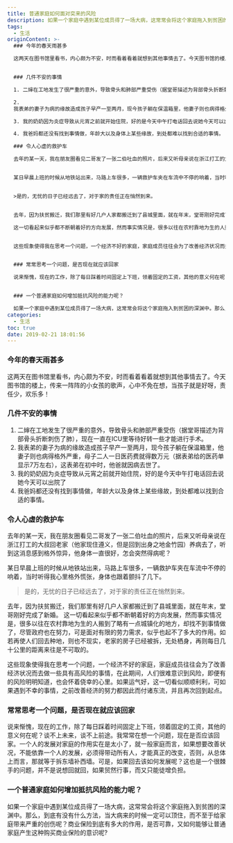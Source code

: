 ```yaml
---
title: 普通家庭如何面对突来的风险
description: 如果一个家庭中遇到某位成员得了一场大病，这常常会将这个家庭拖入到贫困的深渊中。那么，到底有没有什么方法，当大病来的时候一定可以顶住，而不至于给家庭带来严重的创伤呢？商业保险到底有多大的作用，是否可靠，又如何能够让普通家庭产生这种购买商业保险的意识呢
tags:
  - 生活
originContent: >-
  ### 今年的春天雨甚多

  这两天在图书馆里看书，内心颇为不安，时而看着看着就想到其他事情去了。今天图书馆的楼上，传来一阵阵的小女孩的歌声，心中不免在想，当孩子就是好呀，责任少，欢乐多！


  ### 几件不安的事情

  1. 二婶在工地发生了很严重的意外，导致骨头和肺部严重受伤（据堂哥描述为背部骨头折断刺伤了肺），现在一直在ICU里等待好转一些才能进行手术。

  2.
  我表弟的妻子为病的缘故造成孩子早产一至两月，现今孩子躺在保温箱里，他妻子则也病得格外严重，母子二人一日医药费就得数万元（据表弟给的医药单显示7万左右），这表弟在初中时，他爸就因病去世了。

  3. 我的奶奶因为炎症导致从元宵之前就开始住院，好的是今天中午打电话回去说她今天可以出院了

  4. 我爸妈都还没有找到事情做，年龄大以及身体上某些缘故，到处都难以找到合适的事情。

  ### 令人心虚的救护车

  去年的某一天，我在朋友圈看见二哥发了一张二伯吐血的照片，后来又听母亲说在浙江打工的大叔回老家（他家现住遵义，但是回到出身之地金竹园）养病去了，听到这消息感到格外惊异，他身体一直很好，怎会突然得病呢？


  某日早晨上班的时候从地铁站出来，马路上车很多，一辆救护车夹在车流中不停的响着，当时听得我心里格外慌张，身体也跟着颤抖了几下。


  >是的，无忧的日子已经远去了，对于家的责任正在悄然到来。


  去年，因为扶贫搬迁，我们那里有好几户人家都搬迁到了县城里面，就在年末，堂哥刚好完成了新婚。

  这一切看起来似乎都不断朝着好的方向发展，然而事实情况是，很多以往在农村靠地为生的人搬到了略有一点城镇化的地方，却找不到事情做了，尽管政府也在努力，可是面对有限的劳力需求，似乎也起不了多大的作用。如若再使人们回去种地，则也不现实，老家的房子已经被拆，无处栖身，再则每日几十公里的距离来往是不可取的。


  这些现象使得我在思考一个问题，一个经济不好的家庭，家庭成员往往会为了改善经济状况而去做一些具有高风险的事情，在此期间，人们很难意识到风险，即便有的风险明明知道，也会怀着侥幸的心里。如果运气好，这一切看似顺顺利利，可如果遇到不幸的事情，之前改善经济的努力都因此而付诸东流，并且再次回到起点。


  ### 常常思考一个问题，是否现在就应该回家

  说来惭愧，现在的工作，除了每日踩着时间固定上下班，领着固定的工资，其他的意义何在呢？谈不上未来，谈不上前途。我常常在想一个问题，现在是否应该回家。一个人的发展对家庭的作用实在是太小了，就一般家庭而言，如果想要改善状况，不能依靠一个人的发展，必须得带动所有人，才能真正的改变，否则，从总体上而言，那就等于拆东墙补西墙。可是，如果回去该如何发展呢？这也是一个很棘手的问题，并不是说想回就回，如果贸然行事，而又只能徒增负担。


  ### 一个普通家庭如何增加抵抗风险的能力呢？

  如果一个家庭中遇到某位成员得了一场大病，这常常会将这个家庭拖入到贫困的深渊中。那么，到底有没有什么方法，当大病来的时候一定可以顶住，而不至于给家庭带来严重的创伤呢？商业保险到底有多大的作用，是否可靠，又如何能够让普通家庭产生这种购买商业保险的意识呢?
categories:
  - 生活
toc: true
date: 2019-02-21 18:01:56
---
```


### 今年的春天雨甚多
这两天在图书馆里看书，内心颇为不安，时而看着看着就想到其他事情去了。今天图书馆的楼上，传来一阵阵的小女孩的歌声，心中不免在想，当孩子就是好呀，责任少，欢乐多！

### 几件不安的事情
1. 二婶在工地发生了很严重的意外，导致骨头和肺部严重受伤（据堂哥描述为背部骨头折断刺伤了肺），现在一直在ICU里等待好转一些才能进行手术。
2. 我表弟的妻子为病的缘故造成孩子早产一至两月，现今孩子躺在保温箱里，他妻子则也病得格外严重，母子二人一日医药费就得数万元（据表弟给的医药单显示7万左右），这表弟在初中时，他爸就因病去世了。
3. 我的奶奶因为炎症导致从元宵之前就开始住院，好的是今天中午打电话回去说她今天可以出院了
4. 我爸妈都还没有找到事情做，年龄大以及身体上某些缘故，到处都难以找到合适的事情。
### 令人心虚的救护车
去年的某一天，我在朋友圈看见二哥发了一张二伯吐血的照片，后来又听母亲说在浙江打工的大叔回老家（他家现住遵义，但是回到出身之地金竹园）养病去了，听到这消息感到格外惊异，他身体一直很好，怎会突然得病呢？

某日早晨上班的时候从地铁站出来，马路上车很多，一辆救护车夹在车流中不停的响着，当时听得我心里格外慌张，身体也跟着颤抖了几下。

>是的，无忧的日子已经远去了，对于家的责任正在悄然到来。

去年，因为扶贫搬迁，我们那里有好几户人家都搬迁到了县城里面，就在年末，堂哥刚好完成了新婚。
这一切看起来似乎都不断朝着好的方向发展，然而事实情况是，很多以往在农村靠地为生的人搬到了略有一点城镇化的地方，却找不到事情做了，尽管政府也在努力，可是面对有限的劳力需求，似乎也起不了多大的作用。如若再使人们回去种地，则也不现实，老家的房子已经被拆，无处栖身，再则每日几十公里的距离来往是不可取的。

这些现象使得我在思考一个问题，一个经济不好的家庭，家庭成员往往会为了改善经济状况而去做一些具有高风险的事情，在此期间，人们很难意识到风险，即便有的风险明明知道，也会怀着侥幸的心里。如果运气好，这一切看似顺顺利利，可如果遇到不幸的事情，之前改善经济的努力都因此而付诸东流，并且再次回到起点。

### 常常思考一个问题，是否现在就应该回家
说来惭愧，现在的工作，除了每日踩着时间固定上下班，领着固定的工资，其他的意义何在呢？谈不上未来，谈不上前途。我常常在想一个问题，现在是否应该回家。一个人的发展对家庭的作用实在是太小了，就一般家庭而言，如果想要改善状况，不能依靠一个人的发展，必须得带动所有人，才能真正的改变，否则，从总体上而言，那就等于拆东墙补西墙。可是，如果回去该如何发展呢？这也是一个很棘手的问题，并不是说想回就回，如果贸然行事，而又只能徒增负担。

### 一个普通家庭如何增加抵抗风险的能力呢？
如果一个家庭中遇到某位成员得了一场大病，这常常会将这个家庭拖入到贫困的深渊中。那么，到底有没有什么方法，当大病来的时候一定可以顶住，而不至于给家庭带来严重的创伤呢？商业保险到底有多大的作用，是否可靠，又如何能够让普通家庭产生这种购买商业保险的意识呢?